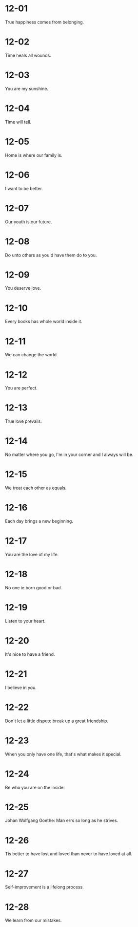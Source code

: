 # 12-01

True happiness comes from belonging.

# 12-02

Time heals all wounds.

# 12-03

You are my sunshine.

# 12-04

Time will tell.

# 12-05

Home is where our family is.

# 12-06

I want to be better.

# 12-07

Our youth is our future.

# 12-08

Do unto others as you'd have them do to you.

# 12-09

You deserve love.

# 12-10

Every books has whole world inside it.

# 12-11

We can change the world.

# 12-12

You are perfect.

# 12-13

True love prevails.

# 12-14

No matter where you go, I'm in your corner and I always will be.

# 12-15

We treat each other as equals.

# 12-16

Each day brings a new beginning.

# 12-17

You are the love of my life.

# 12-18

No one ie born good or bad.

# 12-19

Listen to your heart.

# 12-20

It's nice to have a friend.

# 12-21

I believe in you.

# 12-22

Don't let a little dispute break up a great friendship.

# 12-23

When you only have one life, that's what makes it special.

# 12-24

Be who you are on the inside.

# 12-25

Johan Wolfgang Goethe: Man errs so long as he strives.

# 12-26

Tis better to have lost and loved than never to have loved at all.

# 12-27

Self-improvement is a lifelong process.

# 12-28

We learn from our mistakes.